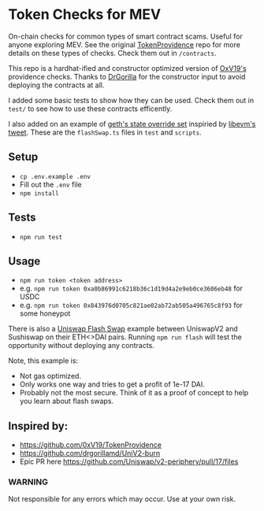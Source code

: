 # Token Checks for MEV

On-chain checks for common types of smart contract scams. Useful for anyone exploring MEV. See the original [TokenProvidence](https://github.com/0xV19/TokenProvidence) repo for more details on these types of checks. Check them out in `/contracts`.

This repo is a hardhat-ified and constructor optimized version of [OxV19's](https://twitter.com/0xV19) providence checks. Thanks to [DrGorilla](https://twitter.com/DrGorilla_md) for the constructor input to avoid deploying the contracts at all. 

I added some basic tests to show how they can be used. Check them out in `test/` to see how to use these contracts efficently.

I also added on an example of [geth's state override set](https://geth.ethereum.org/docs/rpc/ns-eth#3-object---state-override-set) inspiried by [libevm's tweet](https://twitter.com/libevm/status/1476791869585588224). These are the `flashSwap.ts` files in `test` and `scripts`.

## Setup
 - `cp .env.example .env`
 - Fill out the `.env` file
 - `npm install`

## Tests

 - `npm run test`

## Usage

 - `npm run token <token address>`
 - e.g. `npm run token 0xa0b86991c6218b36c1d19d4a2e9eb0ce3606eb48` for USDC
 - e.g. `npm run token 0x843976d0705c821ae02ab72ab505a496765c8f93` for some honeypot

There is also a [Uniswap Flash Swap](https://docs.uniswap.org/protocol/V2/guides/smart-contract-integration/using-flash-swaps) example between UniswapV2 and Sushiswap on their ETH<>DAI pairs. Running `npm run flash` will test the opportunity without deploying any contracts.

Note, this example is:
 - Not gas optimized.
 - Only works one way and tries to get a profit of 1e-17 DAI.
 - Probably not the most secure.
Think of it as a proof of concept to help you learn about flash swaps.

## Inspired by:

- https://github.com/0xV19/TokenProvidence
- https://github.com/drgorillamd/UniV2-burn
- Epic PR here https://github.com/Uniswap/v2-periphery/pull/17/files


### WARNING
Not responsible for any errors which may occur. Use at your own risk.

